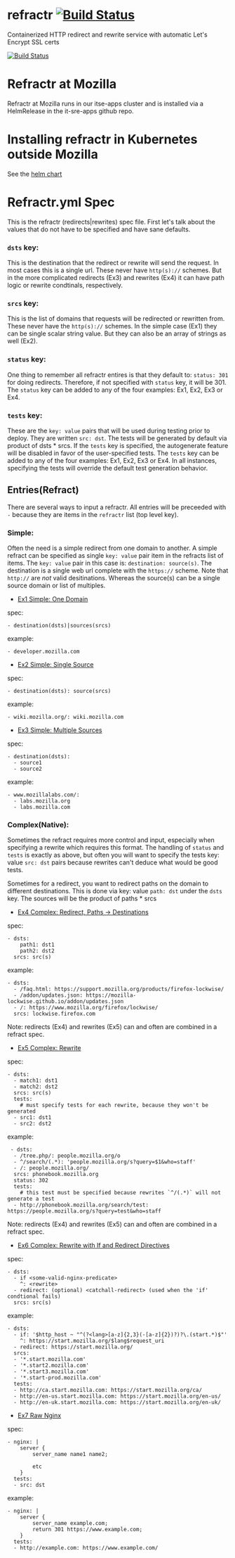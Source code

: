 # refractr [![Build Status](https://travis-ci.com/mozilla-it/refractr.svg?branch=master)](https://travis-ci.com/mozilla-it/refractr)
Containerized HTTP redirect and rewrite service with automatic Let's Encrypt SSL certs

[![Build Status](https://travis-ci.com/mozilla-it/refractr.svg?branch=master)](https://travis-ci.com/mozilla-it/refractr)

# Refractr at Mozilla
Refractr at Mozilla runs in our itse-apps cluster and is installed via a HelmRelease in the it-sre-apps github repo.

# Installing refractr in Kubernetes outside Mozilla
See the [helm chart](https://github.com/mozilla-it/helm-charts/tree/master/charts/refractr/README.md)

# Refractr.yml Spec
This is the refractr (redirects|rewrites) spec file. First let's talk about
the values that do not have to be specified and have sane defaults.

### `dsts` key:
This is the destination that the redirect or rewrite will send the request.
In most cases this is a single url.  These never have `http(s)://` schemes.
But in the more complicated redirects (Ex3) and rewrites (Ex4) it can have path
logic or rewrite condtinals, respectively.

### `srcs` key:
This is the list of domains that requests will be redirected or rewritten
from. These never have the `http(s)://` schemes. In the simple case (Ex1)
they can be single scalar string value. But they can also be
an array of strings as well (Ex2).

### `status` key:
One thing to remember all refractr entires is that they default to:
`status: 301` for doing redirects. Therefore, if not specified with
`status` key, it will be 301. The `status` key can be added to any of
the four examples: Ex1, Ex2, Ex3 or Ex4.

### `tests` key:
These are the `key: value` pairs that will be used during testing prior
to deploy.  They are written `src: dst`.  The tests will be generated by
default via product of dsts * srcs. If the `tests` key is specified, the
autogenerate feature will be disabled in favor of the user-specified
tests. The `tests` key can be added to any of the four examples: Ex1, Ex2,
Ex3 or Ex4. In all instances, specifying the tests will override the
default test generation behavior.

## Entries(Refract)
There are several ways to input a refractr. All entries will be preceeded
with `-` because they are items in the `refractr` list (top level key).

### Simple:
Often the need is a simple redirect from one domain to another. A simple
refract can be specified as single `key: value` pair item in the refracts
list of items. The `key: value` pair in this case is: `destination: source(s)`.
The destination is a single web url complete with the `https://` scheme.
Note that `http://` are _not_ valid desitinations. Whereas the source(s)
can be a single source domain or list of multiples.

- [Ex1 Simple: One Domain](examples/simple-http-to-https.md)

spec:
```
- destination(dsts)|sources(srcs)
```
example:
```
- developer.mozilla.com
```

- [Ex2 Simple: Single Source](examples/simple-single-source.md)

spec:
```
- destination(dsts): source(srcs)
```
example:
```
- wiki.mozilla.org/: wiki.mozilla.com
```

- [Ex3 Simple: Multiple Sources](examples/simple-multiple-sources.md)

spec:
```
- destination(dsts):
  - source1
  - source2
```
example:
```
- www.mozillalabs.com/:
  - labs.mozilla.org
  - labs.mozilla.com
```
### Complex(Native):

Sometimes the refract requires more control and input, especially
when specifying a rewrite which requires this format. The handling
of `status` and `tests` is exactly as above, but often you will want
to specify the tests key: value `src: dst` pairs because rewrites can't
deduce what would be good tests.

Sometimes for a redirect, you want to redirect paths on the domain to different
destinations.  This is done via key: value `path: dst` under the `dsts` key. The
sources will be the product of paths * srcs

- [Ex4 Complex: Redirect, Paths -> Destinations](examples/complex-redirect.md)

spec:
```
- dsts:
    path1: dst1
    path2: dst2
  srcs: src(s)
```
example:
```
- dsts:
  - /faq.html: https://support.mozilla.org/products/firefox-lockwise/
  - /addon/updates.json: https://mozilla-lockwise.github.io/addon/updates.json
  - /: https://www.mozilla.org/firefox/lockwise/
  srcs: lockwise.firefox.com
```
Note: redirects (Ex4) and rewrites (Ex5) can and often are combined in a refract spec.

- [Ex5 Complex: Rewrite](examples/complex-rewrite.md)

spec:
```
- dsts:
  - match1: dst1
  - match2: dst2
  srcs: src(s)
  tests:
    # must specify tests for each rewrite, because they won't be generated
  - src1: dst1
  - src2: dst2
```
example:
```
 - dsts:
  - /tree.php/: people.mozilla.org/o
  - ^/search/(.*): 'people.mozilla.org/s?query=$1&who=staff'
  - /: people.mozilla.org/
  srcs: phonebook.mozilla.org
  status: 302
  tests:
    # this test must be specified because rewrites `^/(.*)` will not generate a test
  - http://phonebook.mozilla.org/search/test: https://people.mozilla.org/s?query=test&who=staff
```

Note: redirects (Ex4) and rewrites (Ex5) can and often are combined in a refract spec.

- [Ex6 Complex: Rewrite with If and Redirect Directives](examples/complex-with-if-and-redirect.md)

spec:
```
- dsts:
  - if <some-valid-nginx-predicate>
    ^: <rewrite>
  - redirect: (optional) <catchall-redirect> (used when the 'if' condtional fails)
  srcs: src(s)
```
example:
```
- dsts:
  - if: '$http_host ~ "^(?<lang>[a-z]{2,3}(-[a-z]{2})?)?\.(start.*)$"'
    ^: https://start.mozilla.org/$lang$request_uri
  - redirect: https://start.mozilla.org/
  srcs:
  - '*.start.mozilla.com'
  - '*.start2.mozilla.com'
  - '*.start3.mozilla.com'
  - '*.start-prod.mozilla.com'
  tests:
  - http://ca.start.mozilla.com: https://start.mozilla.org/ca/
  - http://en-us.start.mozilla.com: https://start.mozilla.org/en-us/
  - http://en-uk.start.mozilla.com: https://start.mozilla.org/en-uk/
```

- [Ex7 Raw Nginx](examples/raw-nginx.md)

spec:
```
- nginx: |
    server {
        server_name name1 name2;

        etc
    }
  tests:
  - src: dst
```
example:
```
- nginx: |
    server {
        server_name example.com;
        return 301 https://www.example.com;
    }
  tests:
  - http://example.com: https://www.example.com/
```
